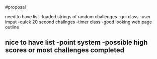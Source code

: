 #proposal

need to have list
-loaded strings of random challenges
-gui class
-user imput
-quick 20 second challnges
-timer class
-good looking web page outline


nice to have list
-point system
-possible high scores or most challenges completed
-
